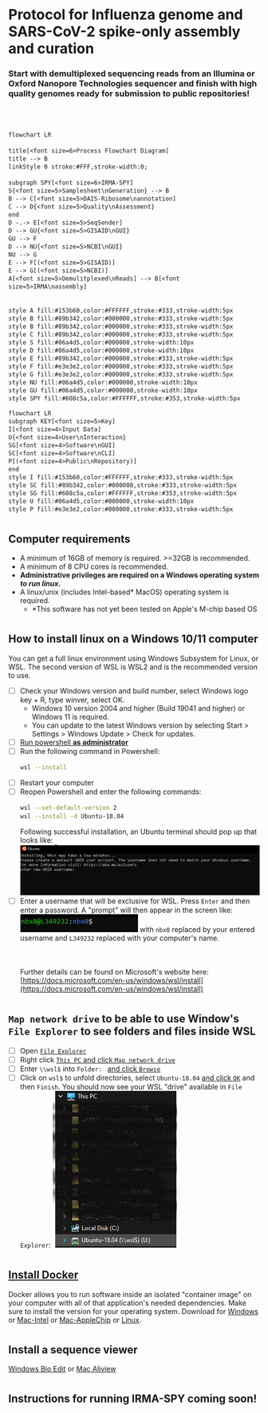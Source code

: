 # Protocol for Influenza genome and SARS-CoV-2 spike-only assembly and curation
### Start with demultiplexed sequencing reads from an Illumina or Oxford Nanopore Technologies sequencer and finish with high quality genomes ready for submission to public repositories!
<br/><br/>
```mermaid
flowchart LR

title[<font size=6>Process Flowchart Diagram]
title --> B
linkStyle 0 stroke:#FFF,stroke-width:0;

subgraph SPY[<font size=6>IRMA-SPY]
S{<font size=5>Samplesheet\nGeneration} --> B
B --> C[<font size=5>DAIS-Ribosome\nannotation]
C --> D{<font size=5>Quality\nAssessment}
end
D -.-> E[<font size=5>SeqSender]
D --> GU{<font size=5>GISAID\nGUI}
GU --> F
D --> NU{<font size=5>NCBI\nGUI}
NU --> G
E --> F[(<font size=5>GISAID)]
E --> G[(<font size=5>NCBI)]
A[<font size=5>Demulitplexed\nReads] --> B[<font size=5>IRMA\nassembly]


style A fill:#153b60,color:#FFFFFF,stroke:#333,stroke-width:5px
style B fill:#89b342,color:#000000,stroke:#333,stroke-width:5px
style B fill:#89b342,color:#000000,stroke:#333,stroke-width:5px
style C fill:#89b342,color:#000000,stroke:#333,stroke-width:5px
style S fill:#06a4d5,color:#000000,stroke-width:10px
style D fill:#06a4d5,color:#000000,stroke-width:10px
style E fill:#89b342,color:#000000,stroke:#333,stroke-width:5px
style F fill:#e3e3e2,color:#000000,stroke:#333,stroke-width:5px
style G fill:#e3e3e2,color:#000000,stroke:#333,stroke-width:5px
style NU fill:#06a4d5,color:#000000,stroke-width:10px
style GU fill:#06a4d5,color:#000000,stroke-width:10px
style SPY fill:#608c5a,color:#FFFFFF,stroke:#353,stroke-width:5px
```
```mermaid
flowchart LR
subgraph KEY[<font size=5>Key]
I[<font size=4>Input Data]
U{<font size=4>User\nInteraction}
SG[<font size=4>Software\nGUI]
SC[<font size=4>Software\nCLI]
P[(<font size=4>Public\nRepository)]
end
style I fill:#153b60,color:#FFFFFF,stroke:#333,stroke-width:5px
style SC fill:#89b342,color:#000000,stroke:#333,stroke-width:5px
style SG fill:#608c5a,color:#FFFFFF,stroke:#353,stroke-width:5px
style U fill:#06a4d5,color:#000000,stroke-width:10px
style P fill:#e3e3e2,color:#000000,stroke:#333,stroke-width:5px
```
#

## Computer requirements
- A minimum of 16GB of memory is required. >=32GB is recommended.
- A minimum of 8 CPU cores is recommended.
- **Administrative privileges are required on a Windows operating system _to run linux_.**
- A linux/unix (includes Intel-based* MacOS) operating system is required.
    - *This software has not yet been tested on Apple's M-chip based OS
#

## How to install linux on a Windows 10/11 computer
You can get a full linux environment using Windows Subsystem for Linux, or WSL. The second version of WSL is WSL2 and is the recommended version to use.

- [ ] Check your Windows version and build number, select Windows logo key + R, type winver, select OK.
  - Windows 10 version 2004 and higher (Build 19041 and higher) or Windows 11 is required.
  - You can update to the latest Windows version by selecting Start > Settings > Windows Update > Check for updates.
- [ ] [Run powershell **as administrator**](./images/powershell_open.png)
- [ ] Run the following command in Powershell:
    ```bash
    wsl --install
    ```
- [ ] Restart your computer
- [ ] Reopen Powershell and enter the following commands:
    ```bash
    wsl --set-default-version 2
    wsl --install -d Ubuntu-18.04
    ```
    Following successful installation, an Ubuntu terminal should pop up that looks like:
    ![alt text](./images/ubuntu_setub_1.png)
- [ ] Enter a username that will be exclusive for WSL. Press `Enter` and then enter a password. A "prompt" will then appear in the screen like:
    ![alt text](./images/commandprompt_wsl.png) with `nbx0` replaced by your entered username and `L349232` replaced with your computer's name.
<br/><br/>
<br/><br/>
Further details can be found on Microsoft's website here: [https://docs.microsoft.com/en-us/windows/wsl/install](https://docs.microsoft.com/en-us/windows/wsl/install)
#
## `Map network drive` to be able to use Window's `File Explorer` to see folders and files inside WSL
- [ ] Open [`File Explorer`](./images/file_explorer.png)
- [ ] Right click [`This PC` and click `Map network drive`](./images/map_drive_1.png)
- [ ] Enter `\\wsl$` into `Folder: ` [and click `Browse`](./images/map_drive_2.png)
- [ ] Click on `wsl$` to unfold directories, select `Ubuntu-18.04` [and click `OK`](./images/map_drive_3.png) and then `Finish`. You should now see your WSL "drive" available in `File Explorer`:
    ![alt text](./images/map_drive_4.png)
    
#

## [Install Docker](https://www.docker.com/products/docker-desktop/)
Docker allows you to run software inside an isolated "container image" on your computer with all of that application's needed dependencies. Make sure to install the version for your operating system. Download for [Windows](https://desktop.docker.com/win/main/amd64/Docker%20Desktop%20Installer.exe?utm_source=docker&utm_medium=webreferral&utm_campaign=dd-smartbutton&utm_location=header) or [Mac-Intel](https://desktop.docker.com/mac/main/amd64/Docker.dmg?utm_source=docker&utm_medium=webreferral&utm_campaign=dd-smartbutton&utm_location=module) or [Mac-AppleChip](https://desktop.docker.com/mac/main/arm64/Docker.dmg?utm_source=docker&utm_medium=webreferral&utm_campaign=dd-smartbutton&utm_location=module) or [Linux](https://docs.docker.com/desktop/linux/install/).
#

## Install a sequence viewer
[Windows Bio Edit](https://bioedit.software.informer.com/) or [Mac Aliview](https://ormbunkar.se/aliview/#DOWNLOAD)
#

## Instructions for running IRMA-SPY coming soon!

